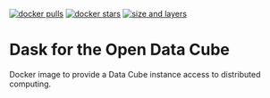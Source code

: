 [![docker pulls](https://img.shields.io/docker/pulls/luigidifraia/dask-datacube.svg)](https://hub.docker.com/r/luigidifraia/dask-datacube/ "luigidifraia/dask-datacube pulls")
[![docker stars](https://img.shields.io/docker/stars/luigidifraia/dask-datacube.svg)](https://hub.docker.com/r/luigidifraia/dask-datacube/ "luigidifraia/dask-datacube stars")
[![size and layers](https://images.microbadger.com/badges/image/luigidifraia/dask-datacube.svg)](https://microbadger.com/images/luigidifraia/dask-datacube "luigidifraia/dask-datacube size and layers")

# Dask for the Open Data Cube

Docker image to provide a Data Cube instance access to distributed computing.
